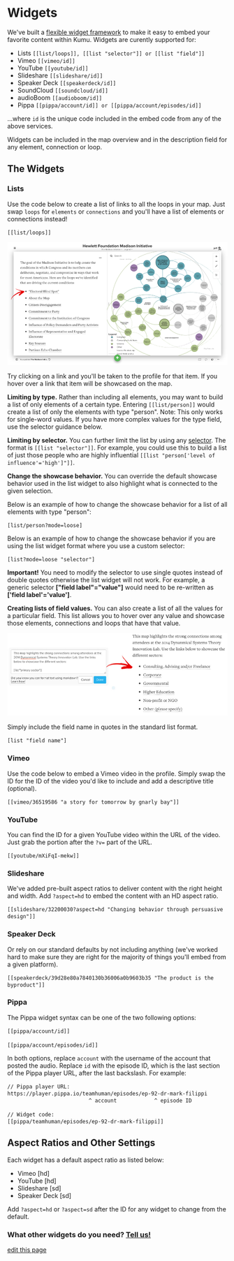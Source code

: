 # Widgets

We've built a [flexible widget framework](https://github.com/kumu/widgets) to make it easy to embed your favorite content within Kumu. Widgets are curently supported for:

* Lists ```[[list/loops]], [[list "selector"]] or [[list "field"]]```
* Vimeo ```[[vimeo/id]]```
* YouTube ```[[youtube/id]]```
* Slideshare ```[[slideshare/id]]```
* Speaker Deck ```[[speakerdeck/id]]```
* SoundCloud ```[[soundcloud/id]]```
* audioBoom ```[[audioboom/id]]```
* Pippa ```[[pippa/account/id]] or [[pippa/account/episodes/id]]```

...where ```id``` is the unique code included in the embed code from any of the above services.

Widgets can be included in the map overview and in the description field for any element, connection or loop.

## The Widgets

### Lists

Use the code below to create a list of links to all the loops in your map. Just swap `loops` for `elements` or `connections` and you'll have a list of elements or connections instead!

```
[[list/loops]]
```
![List widget](/images/list-loops.png)

Try clicking on a link and you'll be taken to the profile for that item. If you hover over a link that item will be showcased on the map.

**Limiting by type.**
Rather than including all elements, you may want to build a list of only elements of a certain type. Entering `[[list/person]]` would create a list of only the elements with type "person". Note: This only works for single-word values. If you have more complex values for the type field, use the selector guidance below.

**Limiting by selector.**
You can further limit the list by using any [selector](selectors.html). The format is `[[list "selector"]]`. For example, you could use this to build a list of just those people who are highly influential `[[list "person['level of influence'='high']"]]`.

**Change the showcase behavior.**
You can override the default showcase behavior used in the list widget to also highlight what is connected to the given selection.

Below is an example of how to change the showcase behavior for a list of all elements with type "person":
```
[list/person?mode=loose]
```

Below is an example of how to change the showcase behavior if you are using the list widget format where you use a custom selector:
```
[list?mode=loose "selector"]
```

<div class="alert alert-warning">

<strong>Important!</strong> You need to modify the selector to use single quotes instead of double quotes otherwise the list widget will not work. For example, a generic selector <strong>["field label"="value"]</strong> would need to be re-written as <strong>['field label'='value']</strong>.

</div>

**Creating lists of field values.**
You can also create a list of all the values for a particular field. This list allows you to hover over any value and showcase those elements, connections and loops that have that value.

![](/images/list-widget-field.jpg)

Simply include the field name in quotes in the standard list format.
```
[list "field name"]
```


### Vimeo

Use the code below to embed a Vimeo video in the profile. Simply swap the ID for the ID of the video you'd like to include and add a descriptive title (optional).

```
[[vimeo/36519586 "a story for tomorrow by gnarly bay"]]
```

### YouTube

You can find the ID for a given YouTube video within the URL of the video. Just grab the portion after the ```?v=``` part of the URL.

```
[[youtube/mXiFqI-mekw]]
```

### Slideshare

We've added pre-built aspect ratios to deliver content with the right height and width. Add ```?aspect=hd``` to embed the content with an HD aspect ratio.

```
[[slideshare/32200030?aspect=hd "Changing behavior through persuasive design"]]
```


### Speaker Deck

Or rely on our standard defaults by not including anything (we've worked hard to make sure they are right for the majority of things you'll embed from a given platform).
```
[[speakerdeck/39d28e80a7840130b36006a0b9603b35 "The product is the byproduct"]]
```

### Pippa

The Pippa widget syntax can be one of the two following options:

```
[[pippa/account/id]]

[[pippa/account/episodes/id]]
```

In both options, replace `account` with the username of the account that posted the audio. Replace `id` with the episode ID, which is the last section of the Pippa player URL, after the last backslash. For example:

```
// Pippa player URL:
https://player.pippa.io/teamhuman/episodes/ep-92-dr-mark-filippi
                          ^ account            ^ episode ID

// Widget code:
[[pippa/teamhuman/episodes/ep-92-dr-mark-filippi]]
```

## Aspect Ratios and Other Settings

Each widget has a default aspect ratio as listed below:

* Vimeo [hd]
* YouTube [hd]
* Slideshare [sd]
* Speaker Deck [sd]

Add ```?aspect=hd``` or ```?aspect=sd``` after the ID for any widget to change from the default.

### What other widgets do you need? <a href="mailto:jeff@kumu.io">Tell us!</a>

<span class="edit-link"><a href="https://github.com/kumu/docs/blob/master/guides/widgets.md" target="_blank"><i class="fa fa-github"></i> edit this page</a></span>
